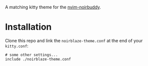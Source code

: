 A matching kitty theme for the [nvim-noirbuddy](https://github.com/jesseleite/nvim-noirbuddy).

# Installation

Clone this repo and link the `noirblaze-theme.conf` at the end of your `kitty.conf`:

```
# some other settings...
include ./noirblaze-theme.conf
```
